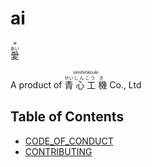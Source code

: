 # ai

<ruby>
  <ruby>
    愛<rp>(</rp><rt>あい</rt><rp>)</rp> 
  </ruby>
  <rp>(</rp><rt>ai</rt><rp>)</rp>
</ruby>

A product of <ruby>
  <ruby>
    青<rp>(</rp><rt>せい</rt><rp>)</rp> 
    心<rp>(</rp><rt>しん</rt><rp>)</rp>
    工<rp>(</rp><rt>こう</rt><rp>)</rp>
    機<rp>(</rp><rt>き</rt><rp>)</rp>
  </ruby>
  <rp>(</rp><rt>seishinkouki</rt><rp>)</rp>
</ruby> Co., Ltd

## Table of Contents

* [CODE_OF_CONDUCT](/mirai-audio/mir/wiki/CODE_OF_CONDUCT)
* [CONTRIBUTING](/mirai-audio/mir/blob/master/.github/CONTRIBUTING.md)
